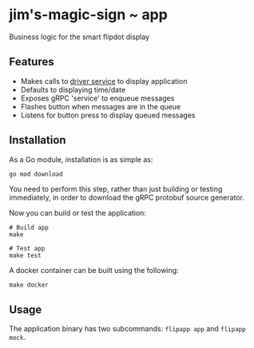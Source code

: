 # jim's-magic-sign ~ app

Business logic for the smart flipdot display

## Features

- Makes calls to [driver service](../driver) to display application
- Defaults to displaying time/date
- Exposes gRPC 'service' to enqueue messages
- Flashes button when messages are in the queue
- Listens for button press to display queued messages

## Installation

As a Go module, installation is as simple as:

```bash
go mod download
```

You need to perform this step, rather than just building or testing immediately, in order to download the gRPC protobuf source generator.

Now you can build or test the application:

```
# Build app
make

# Test app
make test
```

A docker container can be built using the following:
```
make docker
```

## Usage

The application binary has two subcommands: `flipapp app` and `flipapp mock`.